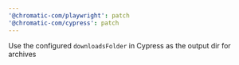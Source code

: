```yaml
---
'@chromatic-com/playwright': patch
'@chromatic-com/cypress': patch
---
```


Use the configured `downloadsFolder` in Cypress as the output dir for archives

